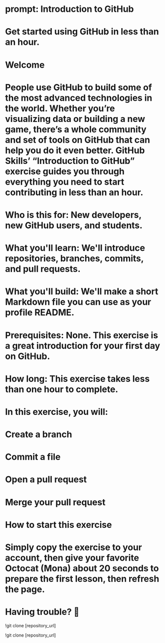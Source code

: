 # prompt: Introduction to GitHub
# Get started using GitHub in less than an hour.
# Welcome
# People use GitHub to build some of the most advanced technologies in the world. Whether you’re visualizing data or building a new game, there’s a whole community and set of tools on GitHub that can help you do it even better. GitHub Skills’ “Introduction to GitHub” exercise guides you through everything you need to start contributing in less than an hour.
# Who is this for: New developers, new GitHub users, and students.
# What you'll learn: We'll introduce repositories, branches, commits, and pull requests.
# What you'll build: We'll make a short Markdown file you can use as your profile README.
# Prerequisites: None. This exercise is a great introduction for your first day on GitHub.
# How long: This exercise takes less than one hour to complete.
# In this exercise, you will:
# Create a branch
# Commit a file
# Open a pull request
# Merge your pull request
# How to start this exercise
# Simply copy the exercise to your account, then give your favorite Octocat (Mona) about 20 seconds to prepare the first lesson, then refresh the page.
# Having trouble? 🤷

!git clone [repository_url]

!git clone [repository_url]
